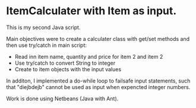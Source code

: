 # ItemCalculater with Item as input.

This is my second Java script.

Main objectives were to create a calculater class with get/set methods and then use try/catch in main script:
- Read inn item name, quantity and price for item 2 and item 2
- Use try/catch to convert String to integer
- Create to item objects with the input values

In additon, I implemented a do-while loop to failsafe input statements, such that "diejbdejb" cannot be used as input when expencted integer numbers.

Work is done using Netbeans (Java with Ant).

